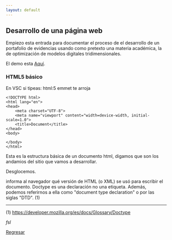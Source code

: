 ```yaml
---
layout: default
---
```


## Desarrollo de una página web

Empiezo esta entrada para documentar el proceso de el desarrollo de un portafolio de evidencias usando como pretexto una materia académica, la de optimización de modelos digitales tridimensionales. 

El demo esta [Aquí](https://beztao01.github.io/demo/).

### HTML5 básico
 
En VSC si tipeas:
html:5 
emmet te arroja 

```html:
<!DOCTYPE html>
<html lang="en">
<head>
    <meta charset="UTF-8">
    <meta name="viewport" content="width=device-width, initial-scale=1.0">
    <title>Document</title>
</head>
<body>
    
</body>
</html>
```
Esta es la estructura básica de un documento html, digamos que son los andamios del sitio que vamos a desarrollar.

Desglocemos.

<!DOCTYPE> informa al navegador qué versión de HTML (o XML) se usó para escribir el documento. Doctype es una declaración no una etiqueta. Además, podemos referirnos a ella como "document type declaration" o por las siglas "DTD". (1)

---------------
(1) https://developer.mozilla.org/es/docs/Glossary/Doctype



_fsl_

[Regresar](./)
